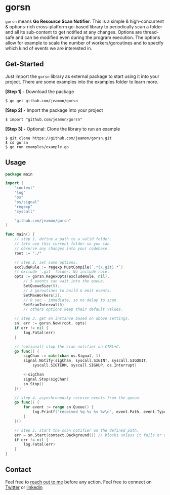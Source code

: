 # gorsn

`gorsn` means **Go Resource Scan Notifier**. This is a simple & high-concurrent & options-rich cross-platform go-based library to periodically scan a folder and all its sub-content to get notified at any changes. Options are thread-safe and can be modified even during the program execution. The options allow for example to scale the number of workers/goroutines and to specify which kind of events we are interested in.

## Get-Started

Just import the `gorsn` library as external package to start using it into your project. There are some examples into the examples folder to learn more. 

**[Step 1] -** Download the package

```shell
$ go get github.com/jeamon/gorsn
```


**[Step 2] -** Import the package into your project

```shell
$ import "github.com/jeamon/gorsn"
```


**[Step 3] -** Optional: Clone the library to run an example

```shell
$ git clone https://github.com/jeamon/gorsn.git
$ cd gorsn
$ go run examples/example.go
```

## Usage

```go
package main

import (
	"context"
	"log"
	"os"
	"os/signal"
	"regexp"
	"syscall"

	"github.com/jeamon/gorsn"
)

func main() {
	// step 1. define a path to a valid folder.
	// lets use this current folder so you can
	// observe any changes into your codebase.
	root := "./"

	// step 2. set some options.
	excludeRule := regexp.MustCompile(`.*(\.git).*`)
	// exclude `.git` folder. No include rule.
	opts := gorsn.RegexOpts(excludeRule, nil).
		// 5 events can wait into the queue.
		SetQueueSize(5).
		// 2 goroutines to build & emit events.
		SetMaxWorkers(2).
		// 0 sec - immediate, so no delay to scan.
		SetScanInterval(0)
		// others options keep their default values.

	// step 3. get an instance based on above settings.
	sn, err := gorsn.New(root, opts)
	if err != nil {
		log.Fatal(err)
	}

	// [optional] stop the scan notifier on CTRL+C.
	go func() {
		sigChan := make(chan os.Signal, 1)
		signal.Notify(sigChan, syscall.SIGINT, syscall.SIGQUIT,
			syscall.SIGTERM, syscall.SIGHUP, os.Interrupt)

		<-sigChan
		signal.Stop(sigChan)
		sn.Stop()
	}()

	// step 4. asynchronously receive events from the queue.
	go func() {
		for event := range sn.Queue() {
			log.Printf("received %q %s %s %v\n", event.Path, event.Type, event.Name, event.Error)
		}
	}()

	// step 5. start the scan notifier on the defined path.
	err = sn.Start(context.Background()) // blocks unless it fails or until stopped.
	if err != nil {
		log.Fatal(err)
	}
}
```

## Contact

Feel free to [reach out to me](https://blog.cloudmentor-scale.com/contact) before any action. Feel free to connect on [Twitter](https://twitter.com/jerome_amon) or [linkedin](https://www.linkedin.com/in/jeromeamon/)
